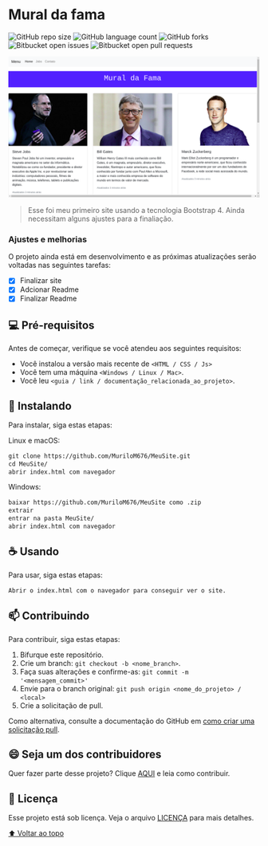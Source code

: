 # Mural da fama

<!---Esses são exemplos. Veja https://shields.io para outras pessoas ou para personalizar este conjunto de escudos. Você pode querer incluir dependências, status do projeto e informações de licença aqui--->

![GitHub repo size](https://img.shields.io/github/repo-size/MuriloM676/README-template?style=for-the-badge)
![GitHub language count](https://img.shields.io/github/languages/count/MuriloM676/README-template?style=for-the-badge)
![GitHub forks](https://img.shields.io/github/forks/MuriloM676/README-template?style=for-the-badge)
![Bitbucket open issues](https://img.shields.io/bitbucket/issues/MuriloM676/README-template?style=for-the-badge)
![Bitbucket open pull requests](https://img.shields.io/bitbucket/pr-raw/MuriloM676/README-template?style=for-the-badge)

<img src="img/exemplo.png" alt="exemplo imagem">

> Esse foi meu primeiro site usando a tecnologia Bootstrap 4. Ainda necessitam alguns ajustes para a finaliação.

### Ajustes e melhorias

O projeto ainda está em desenvolvimento e as próximas atualizações serão voltadas nas seguintes tarefas:

- [x] Finalizar site
- [x] Adcionar Readme
- [x] Finalizar Readme

## 💻 Pré-requisitos

Antes de começar, verifique se você atendeu aos seguintes requisitos:
<!---Estes são apenas requisitos de exemplo. Adicionar, duplicar ou remover conforme necessário--->
* Você instalou a versão mais recente de `<HTML / CSS / Js>`
* Você tem uma máquina `<Windows / Linux / Mac>`.
* Você leu `<guia / link / documentação_relacionada_ao_projeto>`.

## 🚀 Instalando

Para instalar, siga estas etapas:

Linux e macOS:
```
git clone https://github.com/MuriloM676/MeuSite.git
cd MeuSite/
abrir index.html com navegador
```

Windows:
```
baixar https://github.com/MuriloM676/MeuSite como .zip
extrair
entrar na pasta MeuSite/
abrir index.html com navegador
```

## ☕ Usando 

Para usar, siga estas etapas:

```
Abrir o index.html com o navegador para conseguir ver o site.
```

## 📫 Contribuindo
<!---Se o seu README for longo ou se você tiver algum processo ou etapas específicas que deseja que os contribuidores sigam, considere a criação de um arquivo CONTRIBUTING.md separado--->
Para contribuir, siga estas etapas:

1. Bifurque este repositório.
2. Crie um branch: `git checkout -b <nome_branch>`.
3. Faça suas alterações e confirme-as: `git commit -m '<mensagem_commit>'`
4. Envie para o branch original: `git push origin <nome_do_projeto> / <local>`
5. Crie a solicitação de pull.

Como alternativa, consulte a documentação do GitHub em [como criar uma solicitação pull](https://help.github.com/en/github/collaborating-with-issues-and-pull-requests/creating-a-pull-request).

## 😄 Seja um dos contribuidores<br>

Quer fazer parte desse projeto? Clique [AQUI](CONTRIBUTING.md) e leia como contribuir.

## 📝 Licença

Esse projeto está sob licença. Veja o arquivo [LICENÇA](LICENSE.md) para mais detalhes.

[⬆ Voltar ao topo](#nome-do-projeto)<br>

